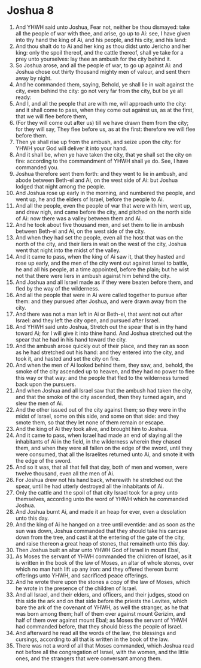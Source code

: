 ﻿# Joshua 8
1. And YHWH said unto Joshua, Fear not, neither be thou dismayed: take all the people of war with thee, and arise, go up to Ai: see, I have given into thy hand the king of Ai, and his people, and his city, and his land: 
2. And thou shalt do to Ai and her king as thou didst unto Jericho and her king: only the spoil thereof, and the cattle thereof, shall ye take for a prey unto yourselves: lay thee an ambush for the city behind it. 
3.  So Joshua arose, and all the people of war, to go up against Ai: and Joshua chose out thirty thousand mighty men of valour, and sent them away by night. 
4. And he commanded them, saying, Behold, ye shall lie in wait against the city, even behind the city: go not very far from the city, but be ye all ready: 
5. And I, and all the people that are with me, will approach unto the city: and it shall come to pass, when they come out against us, as at the first, that we will flee before them, 
6. (For they will come out after us) till we have drawn them from the city; for they will say, They flee before us, as at the first: therefore we will flee before them. 
7. Then ye shall rise up from the ambush, and seize upon the city: for YHWH your God will deliver it into your hand. 
8. And it shall be, when ye have taken the city, that ye shall set the city on fire: according to the commandment of YHWH shall ye do. See, I have commanded you. 
9.  Joshua therefore sent them forth: and they went to lie in ambush, and abode between Beth-el and Ai, on the west side of Ai: but Joshua lodged that night among the people. 
10. And Joshua rose up early in the morning, and numbered the people, and went up, he and the elders of Israel, before the people to Ai. 
11. And all the people, even the people of war that were with him, went up, and drew nigh, and came before the city, and pitched on the north side of Ai: now there was a valley between them and Ai. 
12. And he took about five thousand men, and set them to lie in ambush between Beth-el and Ai, on the west side of the city. 
13. And when they had set the people, even all the host that was on the north of the city, and their liers in wait on the west of the city, Joshua went that night into the midst of the valley. 
14.  And it came to pass, when the king of Ai saw it, that they hasted and rose up early, and the men of the city went out against Israel to battle, he and all his people, at a time appointed, before the plain; but he wist not that there were liers in ambush against him behind the city. 
15. And Joshua and all Israel made as if they were beaten before them, and fled by the way of the wilderness. 
16. And all the people that were in Ai were called together to pursue after them: and they pursued after Joshua, and were drawn away from the city. 
17. And there was not a man left in Ai or Beth-el, that went not out after Israel: and they left the city open, and pursued after Israel. 
18. And YHWH said unto Joshua, Stretch out the spear that is in thy hand toward Ai; for I will give it into thine hand. And Joshua stretched out the spear that he had in his hand toward the city. 
19. And the ambush arose quickly out of their place, and they ran as soon as he had stretched out his hand: and they entered into the city, and took it, and hasted and set the city on fire. 
20. And when the men of Ai looked behind them, they saw, and, behold, the smoke of the city ascended up to heaven, and they had no power to flee this way or that way: and the people that fled to the wilderness turned back upon the pursuers. 
21. And when Joshua and all Israel saw that the ambush had taken the city, and that the smoke of the city ascended, then they turned again, and slew the men of Ai. 
22. And the other issued out of the city against them; so they were in the midst of Israel, some on this side, and some on that side: and they smote them, so that they let none of them remain or escape. 
23. And the king of Ai they took alive, and brought him to Joshua. 
24. And it came to pass, when Israel had made an end of slaying all the inhabitants of Ai in the field, in the wilderness wherein they chased them, and when they were all fallen on the edge of the sword, until they were consumed, that all the Israelites returned unto Ai, and smote it with the edge of the sword. 
25. And so it was, that all that fell that day, both of men and women, were twelve thousand, even all the men of Ai. 
26. For Joshua drew not his hand back, wherewith he stretched out the spear, until he had utterly destroyed all the inhabitants of Ai. 
27. Only the cattle and the spoil of that city Israel took for a prey unto themselves, according unto the word of YHWH which he commanded Joshua. 
28. And Joshua burnt Ai, and made it an heap for ever, even a desolation unto this day. 
29. And the king of Ai he hanged on a tree until eventide: and as soon as the sun was down, Joshua commanded that they should take his carcase down from the tree, and cast it at the entering of the gate of the city, and raise thereon a great heap of stones, that remaineth unto this day. 
30.  Then Joshua built an altar unto YHWH God of Israel in mount Ebal, 
31. As Moses the servant of YHWH commanded the children of Israel, as it is written in the book of the law of Moses, an altar of whole stones, over which no man hath lift up any iron: and they offered thereon burnt offerings unto YHWH, and sacrificed peace offerings. 
32.  And he wrote there upon the stones a copy of the law of Moses, which he wrote in the presence of the children of Israel. 
33. And all Israel, and their elders, and officers, and their judges, stood on this side the ark and on that side before the priests the Levites, which bare the ark of the covenant of YHWH, as well the stranger, as he that was born among them; half of them over against mount Gerizim, and half of them over against mount Ebal; as Moses the servant of YHWH had commanded before, that they should bless the people of Israel. 
34. And afterward he read all the words of the law, the blessings and cursings, according to all that is written in the book of the law. 
35. There was not a word of all that Moses commanded, which Joshua read not before all the congregation of Israel, with the women, and the little ones, and the strangers that were conversant among them. 
